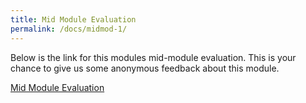 ```yaml
---
title: Mid Module Evaluation
permalink: /docs/midmod-1/
---
```


Below is the link for this modules mid-module evaluation. This is your chance to give us some anonymous feedback about this module. 

[Mid Module Evaluation](https://ysj.onlinesurveys.ac.uk/programming-02-2021-22-mid-mod-eval)
